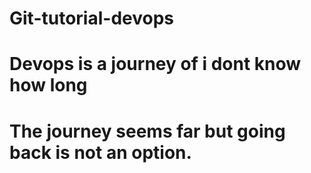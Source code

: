 # Git-tutorial-devops
# Devops is a journey of i dont know how long
# The journey seems far but going back is not an option.
